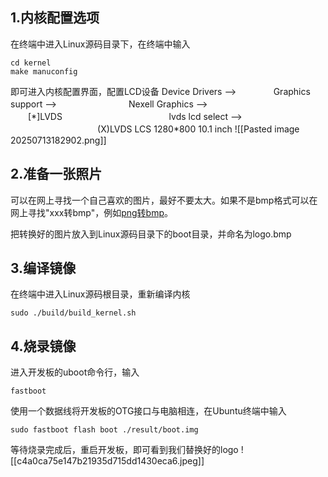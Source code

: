 ## 1.内核配置选项
在终端中进入Linux源码目录下，在终端中输入
``` shell
cd kernel
make manuconfig
```
即可进入内核配置界面，配置LCD设备
Device Drivers ——>
       　　Graphics support ——>
       　　       　　Nexell Graphics ——>
       　　       　　       　　[\*]LVDS
       　　       　　       　　lvds lcd select ——>
       　　       　　       　　       　　(X)LVDS LCS 1280\*800 10.1 inch
![[Pasted image 20250713182902.png]]


## 2.准备一张照片
可以在网上寻找一个自己喜欢的图片，最好不要太大。如果不是bmp格式可以在网上寻找"xxx转bmp"，例如[png转bmp](https://cdkm.com/cn/png-to-bmp)。

把转换好的图片放入到Linux源码目录下的boot目录，并命名为logo.bmp


## 3.编译镜像
在终端中进入Linux源码根目录，重新编译内核
``` shell
sudo ./build/build_kernel.sh
```


## 4.烧录镜像
进入开发板的uboot命令行，输入
``` shell
fastboot
```

使用一个数据线将开发板的OTG接口与电脑相连，在Ubuntu终端中输入
``` shell
sudo fastboot flash boot ./result/boot.img
```
等待烧录完成后，重启开发板，即可看到我们替换好的logo
![[c4a0ca75e147b21935d715dd1430eca6.jpeg]]